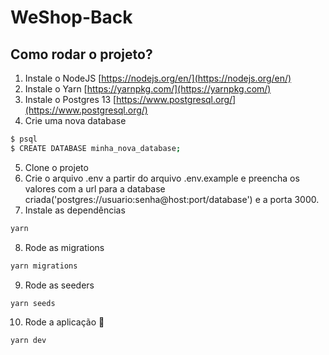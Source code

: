 # WeShop-Back

## Como rodar o projeto?

1. Instale o NodeJS [https://nodejs.org/en/](https://nodejs.org/en/)
2. Instale o Yarn [https://yarnpkg.com/](https://yarnpkg.com/)
3. Instale o Postgres 13 [https://www.postgresql.org/](https://www.postgresql.org/)
4. Crie uma nova database

  ```bash
  $ psql
  $ CREATE DATABASE minha_nova_database;
  ```

5. Clone o projeto
6. Crie o arquivo .env a partir do arquivo .env.example e preencha os valores com a url para a database criada('postgres://usuario:senha@host:port/database')  e a porta 3000.
7. Instale as dependências

  ```bash
  yarn
  ```

8. Rode as migrations

  ```bash
  yarn migrations
  ```

9. Rode as seeders

  ```bash
  yarn seeds
  ```

10. Rode a aplicação 🙂

  ```bash
  yarn dev
  ```
